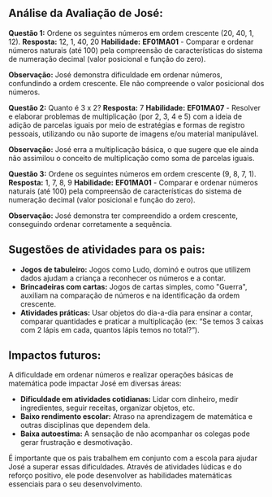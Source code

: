 ## Análise da Avaliação de José:

**Questão 1:** Ordene os seguintes números em ordem crescente (20, 40, 1, 12).
**Resposta:** 12, 1, 40, 20
**Habilidade:** **EF01MA01** - Comparar e ordenar números naturais (até 100) pela compreensão de características do sistema de numeração decimal (valor posicional e função do zero).

**Observação:** José demonstra dificuldade em ordenar números, confundindo a ordem crescente. Ele não compreende o valor posicional dos números.

**Questão 2:** Quanto é 3 x 2?
**Resposta:** 7
**Habilidade:** **EF01MA07** -  Resolver e elaborar problemas de multiplicação (por 2, 3, 4 e 5) com a ideia de adição de parcelas iguais por meio de estratégias e formas de registro pessoais, utilizando ou não suporte de imagens e/ou material manipulável.

**Observação:** José erra a multiplicação básica, o que sugere que ele ainda não assimilou o conceito de multiplicação como soma de parcelas iguais.

**Questão 3:** Ordene os seguintes números em ordem crescente (9, 8, 7, 1).
**Resposta:** 1, 7, 8, 9
**Habilidade:** **EF01MA01** - Comparar e ordenar números naturais (até 100) pela compreensão de características do sistema de numeração decimal (valor posicional e função do zero).

**Observação:** José demonstra ter compreendido a ordem crescente, conseguindo ordenar corretamente a sequência. 


## Sugestões de atividades para os pais:

* **Jogos de tabuleiro:**  Jogos como Ludo, dominó e outros que utilizem dados ajudam a criança a reconhecer os números e a contar. 
* **Brincadeiras com cartas:** Jogos de cartas simples, como "Guerra",  auxiliam na comparação de números e na identificação da ordem crescente.
* **Atividades práticas:** Usar objetos do dia-a-dia para ensinar a contar, comparar quantidades e praticar a multiplicação (ex: “Se temos 3 caixas com 2 lápis em cada, quantos lápis temos no total?”). 

## Impactos futuros:

A dificuldade em ordenar números e realizar operações básicas de matemática pode impactar José em diversas áreas:

* **Dificuldade em atividades cotidianas:** Lidar com dinheiro, medir ingredientes, seguir receitas, organizar objetos, etc.
* **Baixo rendimento escolar:**  Atraso na aprendizagem de matemática e outras disciplinas que dependem dela.
* **Baixa autoestima:** A sensação de não acompanhar os colegas pode gerar frustração e desmotivação.

É importante que os pais trabalhem em conjunto com a escola para ajudar José a superar essas dificuldades. Através de atividades lúdicas e do reforço positivo, ele pode desenvolver as habilidades matemáticas essenciais para o seu desenvolvimento.
